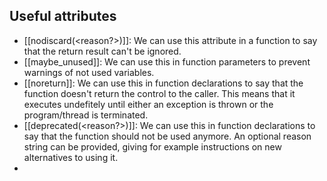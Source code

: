 ## Useful attributes

* [[nodiscard(<reason?>)]]: We can use this attribute in a function to say that the return result can't be ignored.
* [[maybe_unused]]: We can use this in function parameters to prevent warnings of not used variables.
* [[noreturn]]: We can use this in function declarations to say that the function doesn't return the control to the caller. This means that it executes undefitely until either an exception is thrown or the program/thread is terminated.
* [[deprecated(<reason?>)]]: We can use this in function declarations to say that the function should not be used anymore. An optional reason string can be provided, giving for example instructions on new alternatives to using it.
* 